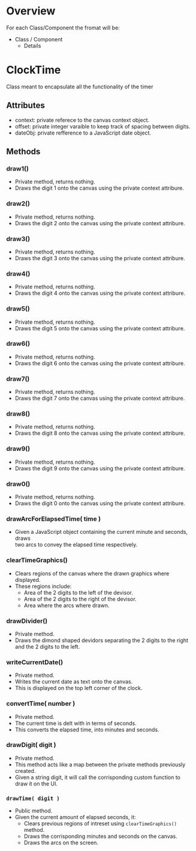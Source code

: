 # Overview
<p>For each Class/Component the fromat will be: </p>

* Class / Component
    * Details

# ClockTime
<p> Class meant to encapsulate all the functionality of the timer</p>

## Attributes
* context: private referece to the canvas context object.
* offset: private integer varaible to keep track of spacing between digits.
* dateObj: private refference to a JavaScript date object.
## Methods
### draw1()
* Private method, returns nothing.
* Draws the digit 1 onto the canvas using the private context attribure.
### draw2()
* Private method, returns nothing.
* Draws the digit 2 onto the canvas using the private context attribure.
### draw3()
* Private method, returns nothing.
* Draws the digit 3 onto the canvas using the private context attribure.
### draw4()
* Private method, returns nothing.
* Draws the digit 4 onto the canvas using the private context attribure.
### draw5()
* Private method, returns nothing.
* Draws the digit 5 onto the canvas using the private context attribure.
### draw6()
* Private method, returns nothing.
* Draws the digit 6 onto the canvas using the private context attribure.
### draw7()
* Private method, returns nothing.
* Draws the digit 7 onto the canvas using the private context attribure.
### draw8()
* Private method, returns nothing.
* Draws the digit 8 onto the canvas using the private context attribure.
### draw9()
* Private method, returns nothing.
* Draws the digit 9 onto the canvas using the private context attribure.
### draw0()
* Private method, returns nothing.
* Draws the digit 0 onto the canvas using the private context attribure.
### drawArcForElapsedTime( time )
* Given a JavaScript object containing the current minute and seconds, draws <br>
  two arcs to convey the elapsed time respectively.
### clearTimeGraphics()
* Clears regions of the canvas where the drawn graphics where displayed.
* These regions include:
    * Area of the 2 digits to the left of the devisor.
    * Area of the 2 digits to the right of the devisor.
    * Area where the arcs where drawn.
### drawDivider()
* Private method.
* Draws the dimond shaped devidors separating the 2 digits to the right <br>
  and the 2 digits to the left.
### writeCurrentDate()
* Private method.
* Writes the current date as text onto the canvas.
* This is displayed on the top left corner of the clock.
### convertTime( number )
* Private method.
* The current time is delt with in terms of seconds.
* This converts the elapsed time, into minutes and seconds.
### drawDigit( digit )
* Private method.
* This method acts like a map between the private methods previously created.
* Given a string digit, it will call the corrisponding custom function to <br>
  draw it on the UI.
### `drawTime( digit )`
* Public method.
* Given the current amount of elapsed seconds, it:
    * Clears previous regions of intreset using `clearTimeGraphics()` method.
    * Draws the corrisponding minutes and seconds on the canvas.
    * Draws the arcs on the screen. 

